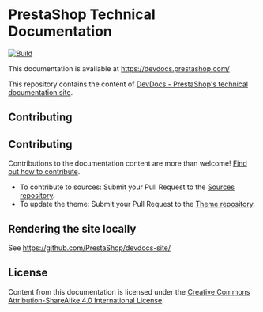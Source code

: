 # PrestaShop Technical Documentation

[![Build](https://github.com/PrestaShop/docs/actions/workflows/build.yml/badge.svg)](https://github.com/PrestaShop/docs/actions/workflows/build.yml)

This documentation is available at https://devdocs.prestashop.com/

This repository contains the content of [DevDocs - PrestaShop's technical documentation site](https://devdocs.prestashop.com/).


## Contributing

## Contributing

Contributions to the documentation content are more than welcome! [Find out how to contribute](https://devdocs.prestashop.com/1.7/contribute/documentation/how/).

- To contribute to sources: Submit your Pull Request to the [Sources repository](https://github.com/PrestaShop/devdocs-site/).
- To update the theme: Submit your Pull Request to the [Theme repository](https://github.com/PrestaShop/ps-docs-theme/).

## Rendering the site locally

See https://github.com/PrestaShop/devdocs-site/

## License

Content from this documentation is licensed under the [Creative Commons Attribution-ShareAlike 4.0 International License](https://creativecommons.org/licenses/by-sa/4.0/).
